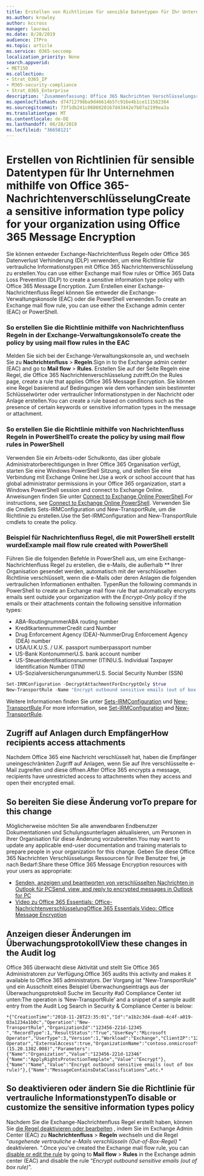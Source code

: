 ```yaml
---
title: Erstellen von Richtlinien für sensible Datentypen für Ihr Unternehmen mithilfe von Office 365-Nachrichtenverschlüsselung
ms.author: krowley
author: kccross
manager: laurawi
ms.date: 8/28/2019
audience: ITPro
ms.topic: article
ms.service: O365-seccomp
localization_priority: None
search.appverid:
- MET150
ms.collection:
- Strat_O365_IP
- M365-security-compliance
- Strat_O365_Enterprise
description: 'Zusammenfassung: Office 365 Nachrichten Verschlüsselungsrichtlinie für vertrauliche Informationstypen.'
ms.openlocfilehash: d74712798ba9d46614b5fc916e4b1ce111582304
ms.sourcegitcommit: 73f1db241c0686020167d43442e7b07a2199ea3a
ms.translationtype: MT
ms.contentlocale: de-DE
ms.lasthandoff: 08/28/2019
ms.locfileid: "36658121"
---
```

# <a name="create-a-sensitive-information-type-policy-for-your-organization-using-office-365-message-encryption"></a><span data-ttu-id="05be0-103">Erstellen von Richtlinien für sensible Datentypen für Ihr Unternehmen mithilfe von Office 365-Nachrichtenverschlüsselung</span><span class="sxs-lookup"><span data-stu-id="05be0-103">Create a sensitive information type policy for your organization using Office 365 Message Encryption</span></span>

<span data-ttu-id="05be0-104">Sie können entweder Exchange-Nachrichtenfluss Regeln oder Office 365 Datenverlust Verhinderung (DLP) verwenden, um eine Richtlinie für vertrauliche Informationstypen mit Office 365 Nachrichtenverschlüsselung zu erstellen.</span><span class="sxs-lookup"><span data-stu-id="05be0-104">You can use either Exchange mail flow rules or Office 365 Data Loss Prevention (DLP) to create a sensitive information type policy with Office 365 Message Encryption.</span></span> <span data-ttu-id="05be0-105">Zum Erstellen einer Exchange-Nachrichtenfluss Regel können Sie entweder die Exchange-Verwaltungskonsole (EAC) oder die PowerShell verwenden.</span><span class="sxs-lookup"><span data-stu-id="05be0-105">To create an Exchange mail flow rule, you can use either the Exchange admin center (EAC) or PowerShell.</span></span>

### <a name="to-create-the-policy-by-using-mail-flow-rules-in-the-eac"></a><span data-ttu-id="05be0-106">So erstellen Sie die Richtlinie mithilfe von Nachrichtenfluss Regeln in der Exchange-Verwaltungskonsole</span><span class="sxs-lookup"><span data-stu-id="05be0-106">To create the policy by using mail flow rules in the EAC</span></span>

<span data-ttu-id="05be0-107">Melden Sie sich bei der Exchange-Verwaltungskonsole an, und wechseln Sie zu **Nachrichtenfluss** > **Regeln**.</span><span class="sxs-lookup"><span data-stu-id="05be0-107">Sign in to the Exchange admin center (EAC) and go to **Mail flow** > **Rules**.</span></span> <span data-ttu-id="05be0-108">Erstellen Sie auf der Seite Regeln eine Regel, die Office 365 Nachrichtenverschlüsselung zutrifft.</span><span class="sxs-lookup"><span data-stu-id="05be0-108">On the Rules page, create a rule that applies Office 365 Message Encryption.</span></span> <span data-ttu-id="05be0-109">Sie können eine Regel basierend auf Bedingungen wie dem vorhanden sein bestimmter Schlüsselwörter oder vertraulicher Informationstypen in der Nachricht oder Anlage erstellen.</span><span class="sxs-lookup"><span data-stu-id="05be0-109">You can create a rule based on conditions such as the presence of certain keywords or sensitive information types in the message or attachment.</span></span>

### <a name="to-create-the-policy-by-using-mail-flow-rules-in-powershell"></a><span data-ttu-id="05be0-110">So erstellen Sie die Richtlinie mithilfe von Nachrichtenfluss Regeln in PowerShell</span><span class="sxs-lookup"><span data-stu-id="05be0-110">To create the policy by using mail flow rules in PowerShell</span></span>

<span data-ttu-id="05be0-111">Verwenden Sie ein Arbeits-oder Schulkonto, das über globale Administratorberechtigungen in Ihrer Office 365 Organisation verfügt, starten Sie eine Windows PowerShell Sitzung, und stellen Sie eine Verbindung mit Exchange Online her.</span><span class="sxs-lookup"><span data-stu-id="05be0-111">Use a work or school account that has global administrator permissions in your Office 365 organization, start a Windows PowerShell session and connect to Exchange Online.</span></span> <span data-ttu-id="05be0-112">Anweisungen finden Sie unter [Connect to Exchange Online PowerShell](https://aka.ms/exopowershell).</span><span class="sxs-lookup"><span data-stu-id="05be0-112">For instructions, see [Connect to Exchange Online PowerShell](https://aka.ms/exopowershell).</span></span> <span data-ttu-id="05be0-113">Verwenden Sie die Cmdlets Sets-IRMConfiguration und New-TransportRule, um die Richtlinie zu erstellen.</span><span class="sxs-lookup"><span data-stu-id="05be0-113">Use the Set-IRMConfiguration and New-TransportRule cmdlets to create the policy.</span></span>

### <a name="example-mail-flow-rule-created-with-powershell"></a><span data-ttu-id="05be0-114">Beispiel für Nachrichtenfluss Regel, die mit PowerShell erstellt wurde</span><span class="sxs-lookup"><span data-stu-id="05be0-114">Example mail flow rule created with PowerShell</span></span>

<span data-ttu-id="05be0-115">Führen Sie die folgenden Befehle in PowerShell aus, um eine Exchange-Nachrichtenfluss Regel zu erstellen, die e-Mails, die außerhalb \*\* Ihrer Organisation gesendet werden, automatisch mit der verschlüsselten Richtlinie verschlüsselt, wenn die e-Mails oder deren Anlagen die folgenden vertraulichen Informationen enthalten. Typen</span><span class="sxs-lookup"><span data-stu-id="05be0-115">Run the following commands in PowerShell to create an Exchange mail flow rule that automatically encrypts emails sent outside your organization with the *Encrypt-Only* policy if the emails or their attachments contain the following sensitive information types:</span></span>

- <span data-ttu-id="05be0-116">ABA-Routingnummer</span><span class="sxs-lookup"><span data-stu-id="05be0-116">ABA routing number</span></span>
- <span data-ttu-id="05be0-117">Kreditkartennummer</span><span class="sxs-lookup"><span data-stu-id="05be0-117">Credit card Number</span></span>
- <span data-ttu-id="05be0-118">Drug Enforcement Agency (DEA)-Nummer</span><span class="sxs-lookup"><span data-stu-id="05be0-118">Drug Enforcement Agency (DEA) number</span></span>
- <span data-ttu-id="05be0-119">USA/U.K.</span><span class="sxs-lookup"><span data-stu-id="05be0-119">U.S. / U.K.</span></span> <span data-ttu-id="05be0-120">passport number</span><span class="sxs-lookup"><span data-stu-id="05be0-120">passport number</span></span>
- <span data-ttu-id="05be0-121">US-Bank Kontonummer</span><span class="sxs-lookup"><span data-stu-id="05be0-121">U.S. bank account number</span></span>
- <span data-ttu-id="05be0-122">US-Steueridentifikationsnummer (ITIN)</span><span class="sxs-lookup"><span data-stu-id="05be0-122">U.S. Individual Taxpayer Identification Number (ITIN)</span></span>
- <span data-ttu-id="05be0-123">US-Sozialversicherungsnummer</span><span class="sxs-lookup"><span data-stu-id="05be0-123">U.S. Social Security Number (SSN)</span></span>

```powershell
Set-IRMConfiguration -DecryptAttachmentForEncryptOnly $true
New-TransportRule -Name "Encrypt outbound sensitive emails (out of box rule)" -SentToScope  NotInOrganization  -ApplyRightsProtectionTemplate "Encrypt" -MessageContainsDataClassifications @(@{Name="ABA Routing Number"; minCount="1"},@{Name="Credit Card Number"; minCount="1"},@{Name="Drug Enforcement Agency (DEA) Number"; minCount="1"},@{Name="U.S. / U.K. Passport Number"; minCount="1"},@{Name="U.S. Bank Account Number"; minCount="1"},@{Name="U.S. Individual Taxpayer Identification Number (ITIN)"; minCount="1"},@{Name="U.S. Social Security Number (SSN)"; minCount="1"}) -SenderNotificationType "NotifyOnly"
```

<span data-ttu-id="05be0-124">Weitere Informationen finden Sie unter [Sets-IRMConfiguration](https://docs.microsoft.com/en-us/powershell/module/exchange/encryption-and-certificates/set-irmconfiguration?view=exchange-ps) und [New-TransportRule](https://docs.microsoft.com/en-us/powershell/module/exchange/policy-and-compliance/New-TransportRule?view=exchange-ps).</span><span class="sxs-lookup"><span data-stu-id="05be0-124">For more information, see [Set-IRMConfiguration](https://docs.microsoft.com/en-us/powershell/module/exchange/encryption-and-certificates/set-irmconfiguration?view=exchange-ps) and [New-TransportRule](https://docs.microsoft.com/en-us/powershell/module/exchange/policy-and-compliance/New-TransportRule?view=exchange-ps).</span></span>

## <a name="how-recipients-access-attachments"></a><span data-ttu-id="05be0-125">Zugriff auf Anlagen durch Empfänger</span><span class="sxs-lookup"><span data-stu-id="05be0-125">How recipients access attachments</span></span>

<span data-ttu-id="05be0-126">Nachdem Office 365 eine Nachricht verschlüsselt hat, haben die Empfänger uneingeschränkten Zugriff auf Anlagen, wenn Sie auf Ihre verschlüsselte e-Mail zugreifen und diese öffnen.</span><span class="sxs-lookup"><span data-stu-id="05be0-126">After Office 365 encrypts a message, recipients have unrestricted access to attachments when they access and open their encrypted email.</span></span>

## <a name="to-prepare-for-this-change"></a><span data-ttu-id="05be0-127">So bereiten Sie diese Änderung vor</span><span class="sxs-lookup"><span data-stu-id="05be0-127">To prepare for this change</span></span>

<span data-ttu-id="05be0-128">Möglicherweise möchten Sie alle anwendbaren Endbenutzer Dokumentationen und Schulungsunterlagen aktualisieren, um Personen in Ihrer Organisation für diese Änderung vorzubereiten.</span><span class="sxs-lookup"><span data-stu-id="05be0-128">You may want to update any applicable end-user documentation and training materials to prepare people in your organization for this change.</span></span> <span data-ttu-id="05be0-129">Geben Sie diese Office 365 Nachrichten Verschlüsselungs Ressourcen für Ihre Benutzer frei, je nach Bedarf:</span><span class="sxs-lookup"><span data-stu-id="05be0-129">Share these Office 365 Message Encryption resources with your users as appropriate:</span></span>

- [<span data-ttu-id="05be0-130">Senden, anzeigen und beantworten von verschlüsselten Nachrichten in Outlook für PC</span><span class="sxs-lookup"><span data-stu-id="05be0-130">Send, view, and reply to encrypted messages in Outlook for PC</span></span>](https://support.office.com/article/send-view-and-reply-to-encrypted-messages-in-outlook-for-pc-eaa43495-9bbb-4fca-922a-df90dee51980)
- [<span data-ttu-id="05be0-131">Video zu Office 365 Essentials: Office-Nachrichtenverschlüsselung</span><span class="sxs-lookup"><span data-stu-id="05be0-131">Office 365 Essentials Video: Office Message Encryption</span></span>](https://youtu.be/CQR0cG_iEUc)

## <a name="view-these-changes-in-the-audit-log"></a><span data-ttu-id="05be0-132">Anzeigen dieser Änderungen im Überwachungsprotokoll</span><span class="sxs-lookup"><span data-stu-id="05be0-132">View these changes in the Audit log</span></span>

<span data-ttu-id="05be0-133">Office 365 überwacht diese Aktivität und stellt Sie Office 365 Administratoren zur Verfügung.</span><span class="sxs-lookup"><span data-stu-id="05be0-133">Office 365 audits this activity and makes it available to Office 365 administrators.</span></span> <span data-ttu-id="05be0-134">Der Vorgang ist "New-TransportRule" und ein Ausschnitt eines Beispiel Überwachungseintrags aus der Überwachungsprotokoll Suche im Security #a0 Compliance Center ist unten:</span><span class="sxs-lookup"><span data-stu-id="05be0-134">The operation is ‘New-TransportRule’ and a snippet of a sample audit entry from the Audit Log Search in Security & Compliance Center is below:</span></span>

```text
*{"CreationTime":"2018-11-28T23:35:01","Id":"a1b2c3d4-daa0-4c4f-a019-03a1234a1b0c","Operation":"New-TransportRule","OrganizationId":"123456-221d-12345 ","RecordType":1,"ResultStatus":"True","UserKey":"Microsoft Operator","UserType":3,"Version":1,"Workload":"Exchange","ClientIP":"123.456.147.68:17584","ObjectId":"","UserId":"Microsoft Operator","ExternalAccess":true,"OrganizationName":"contoso.onmicrosoft.com","OriginatingServer":"CY4PR13MBXXXX (15.20.1382.008)","Parameters": {"Name":"Organization","Value":"123456-221d-12346"{"Name":"ApplyRightsProtectionTemplate","Value":"Encrypt"},{"Name":"Name","Value":"Encrypt outbound sensitive emails (out of box rule)"},{"Name":"MessageContainsDataClassifications”…etc.*
```

## <a name="to-disable-or-customize-the-sensitive-information-types-policy"></a><span data-ttu-id="05be0-135">So deaktivieren oder ändern Sie die Richtlinie für vertrauliche Informationstypen</span><span class="sxs-lookup"><span data-stu-id="05be0-135">To disable or customize the sensitive information types policy</span></span>

<span data-ttu-id="05be0-136">Nachdem Sie die Exchange-Nachrichtenfluss Regel erstellt haben, können Sie [die Regel deaktivieren oder bearbeiten](https://docs.microsoft.com/exchange/security-and-compliance/mail-flow-rules/manage-mail-flow-rules#enable-or-disable-a-mail-flow-rule) , indem Sie im Exchange Admin Center (EAC) zu **Nachrichtenfluss** > **Regeln** wechseln und die Regel "*ausgehende vertrauliche e-Mails verschlüsseln (Out-of-Box-Regel)* " deaktivieren. ".</span><span class="sxs-lookup"><span data-stu-id="05be0-136">Once you've created the Exchange mail flow rule, you can [disable or edit the rule](https://docs.microsoft.com/exchange/security-and-compliance/mail-flow-rules/manage-mail-flow-rules#enable-or-disable-a-mail-flow-rule) by going to **Mail flow** > **Rules** in the Exchange admin center (EAC) and disable the rule “*Encrypt outbound sensitive emails (out of box rule)*”.</span></span>
